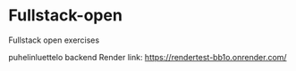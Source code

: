 # Fullstack-open
Fullstack open exercises

puhelinluettelo backend Render link: https://rendertest-bb1o.onrender.com/

